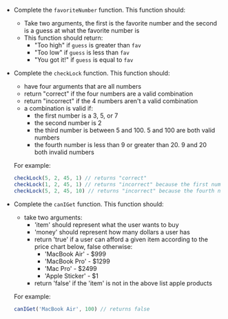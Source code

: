 - Complete the `favoriteNumber` function. This function should:
    - Take two arguments, the first is the favorite number and the second is a guess at what the favorite number is
    - This function should return:
        - "Too high" if `guess` is greater than `fav` 
        - "Too low" if `guess` is less than `fav` 
        - "You got it!" if `guess` is equal to `fav`

- Complete the `checkLock` function. This function should:
    - have four arguments that are all numbers
    - return "correct" if the four numbers are a valid combination
    - return "incorrect" if the 4 numbers aren't a valid combination
    - a combination is valid if:
        - the first number is a 3, 5, or 7
        - the second number is 2
        - the third number is between 5 and 100. 5 and 100 are both valid numbers
        - the fourth number is less than 9 or greater than 20. 9 and 20 both invalid numbers
    
    For example:
    
    ```javascript 
    checkLock(5, 2, 45, 1) // returns "correct"
    checkLock(1, 2, 45, 1) // returns "incorrect" because the first number isn't a 3, 5, or 7
    checkLock(5, 2, 45, 10) // returns "incorrect" because the fourth number is between 9 and 20
    ```

- Complete the `canIGet` function. This function should:
    - take two arguments:
        - 'item' should represent what the user wants to buy
        - 'money' should represent how many dollars a user has
        - return 'true' if a user can afford a given item according to the price chart below, false otherwise:
            - 'MacBook Air' - $999
            - 'MacBook Pro' - $1299
            - 'Mac Pro' - $2499
            - 'Apple Sticker' - $1
        - return 'false' if the 'item' is not in the above list apple products

    For example:
    
    ```javascript
    canIGet('MacBook Air', 100) // returns false
    ```

